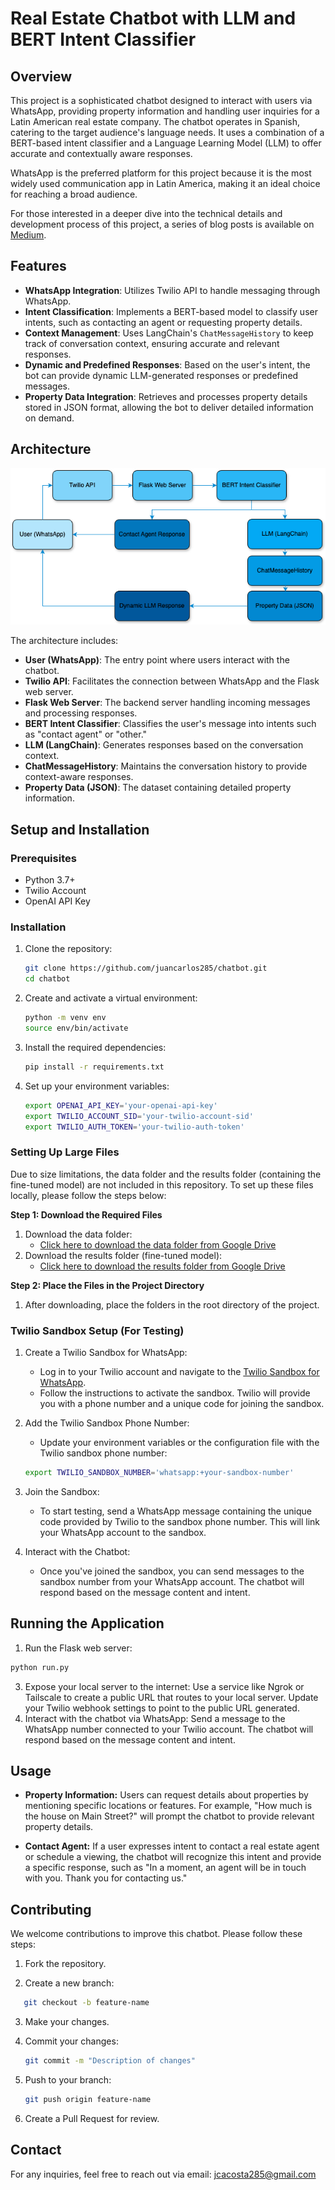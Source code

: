 # Real Estate Chatbot with LLM and BERT Intent Classifier

## Overview

This project is a sophisticated chatbot designed to interact with users via WhatsApp, providing property information and handling user inquiries for a Latin American real estate company. The chatbot operates in Spanish, catering to the target audience's language needs. It uses a combination of a BERT-based intent classifier and a Language Learning Model (LLM) to offer accurate and contextually aware responses.

WhatsApp is the preferred platform for this project because it is the most widely used communication app in Latin America, making it an ideal choice for reaching a broad audience.

For those interested in a deeper dive into the technical details and development process of this project, a series of blog posts is available on [Medium](www.medium.com).

## Features

- **WhatsApp Integration**: Utilizes Twilio API to handle messaging through WhatsApp.
- **Intent Classification**: Implements a BERT-based model to classify user intents, such as contacting an agent or requesting property details.
- **Context Management**: Uses LangChain's `ChatMessageHistory` to keep track of conversation context, ensuring accurate and relevant responses.
- **Dynamic and Predefined Responses**: Based on the user's intent, the bot can provide dynamic LLM-generated responses or predefined messages.
- **Property Data Integration**: Retrieves and processes property details stored in JSON format, allowing the bot to deliver detailed information on demand.

## Architecture

![Architecture Diagram](architecture_diagram.png)

The architecture includes:

- **User (WhatsApp)**: The entry point where users interact with the chatbot.
- **Twilio API**: Facilitates the connection between WhatsApp and the Flask web server.
- **Flask Web Server**: The backend server handling incoming messages and processing responses.
- **BERT Intent Classifier**: Classifies the user's message into intents such as "contact agent" or "other."
- **LLM (LangChain)**: Generates responses based on the conversation context.
- **ChatMessageHistory**: Maintains the conversation history to provide context-aware responses.
- **Property Data (JSON)**: The dataset containing detailed property information.

## Setup and Installation

### Prerequisites

- Python 3.7+
- Twilio Account
- OpenAI API Key

### Installation

1. Clone the repository:
   ```bash
   git clone https://github.com/juancarlos285/chatbot.git
   cd chatbot
2. Create and activate a virtual environment:
   ```bash
   python -m venv env
   source env/bin/activate
3. Install the required dependencies:
   ```bash
   pip install -r requirements.txt
   ```
4. Set up your environment variables:
   ```bash
   export OPENAI_API_KEY='your-openai-api-key'
   export TWILIO_ACCOUNT_SID='your-twilio-account-sid'
   export TWILIO_AUTH_TOKEN='your-twilio-auth-token'
   ```
### Setting Up Large Files
Due to size limitations, the data folder and the results folder (containing the fine-tuned model) are not included in this repository. To set up these files locally, please follow the steps below:

**Step 1: Download the Required Files**
1. Download the data folder:
   - [Click here to download the data folder from Google Drive](https://drive.google.com/drive/folders/13Ctkh9Vl9TYa0rUBsKzv1o1eQsAQD67T?usp=drive_link)
2. Download the results folder (fine-tuned model):
   - [Click here to download the results folder from Google Drive](https://drive.google.com/drive/folders/1uL9potBo_IpR-A7dUTv6mccYfmJ5xc3V?usp=drive_link)

**Step 2: Place the Files in the Project Directory**
1. After downloading, place the folders in the root directory of the project.
   
### Twilio Sandbox Setup (For Testing)
1. Create a Twilio Sandbox for WhatsApp:
   - Log in to your Twilio account and navigate to the [Twilio Sandbox for WhatsApp](https://www.twilio.com/docs/whatsapp/sandbox).
   - Follow the instructions to activate the sandbox. Twilio will provide you with a phone number and a unique code for joining the sandbox.

2. Add the Twilio Sandbox Phone Number:
   - Update your environment variables or the configuration file with the Twilio sandbox phone number:
   ```bash
   export TWILIO_SANDBOX_NUMBER='whatsapp:+your-sandbox-number'
   ```
3. Join the Sandbox:
   - To start testing, send a WhatsApp message containing the unique code provided by Twilio to the sandbox phone number. This will link your WhatsApp account to the sandbox.

4. Interact with the Chatbot:
   - Once you've joined the sandbox, you can send messages to the sandbox number from your WhatsApp account. The chatbot will respond based on the message content and intent.

## Running the Application

1. Run the Flask web server:
```bash
python run.py
```
3. Expose your local server to the internet:
   Use a service like Ngrok or Tailscale to create a public URL that routes to your local server.
   Update your Twilio webhook settings to point to the public URL generated.
4. Interact with the chatbot via WhatsApp:
   Send a message to the WhatsApp number connected to your Twilio account.
   The chatbot will respond based on the message content and intent.

## Usage
- **Property Information:** Users can request details about properties by mentioning specific locations or features. For example, "How much is the house on Main Street?" will prompt the chatbot to provide relevant property details.

- **Contact Agent:** If a user expresses intent to contact a real estate agent or schedule a viewing, the chatbot will recognize this intent and provide a specific response, such as "In a moment, an agent will be in touch with you. Thank you for contacting us."

## Contributing
We welcome contributions to improve this chatbot. Please follow these steps:

1. Fork the repository.

2. Create a new branch:
```bash
   git checkout -b feature-name
   ```
3. Make your changes.

4. Commit your changes:
   ```bash
   git commit -m "Description of changes"
   ```
5. Push to your branch:
   ```bash
   git push origin feature-name
   ```
6. Create a Pull Request for review.

## Contact
For any inquiries, feel free to reach out via email: jcacosta285@gmail.com   

